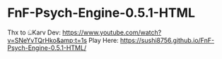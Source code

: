 # FnF-Psych-Engine-0.5.1-HTML
Thx to ඞKarv Dev: https://www.youtube.com/watch?v=SNeYvTQrHko&amp;t=1s
Play Here: https://sushi8756.github.io/FnF-Psych-Engine-0.5.1-HTML/
